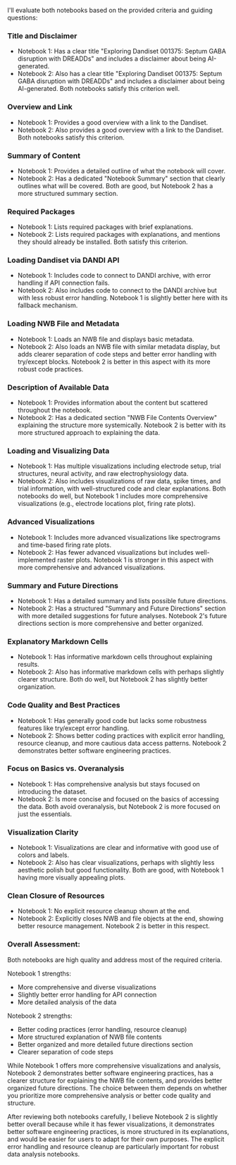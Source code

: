I'll evaluate both notebooks based on the provided criteria and guiding questions:

### Title and Disclaimer
- Notebook 1: Has a clear title "Exploring Dandiset 001375: Septum GABA disruption with DREADDs" and includes a disclaimer about being AI-generated.
- Notebook 2: Also has a clear title "Exploring Dandiset 001375: Septum GABA disruption with DREADDs" and includes a disclaimer about being AI-generated.
Both notebooks satisfy this criterion well.

### Overview and Link
- Notebook 1: Provides a good overview with a link to the Dandiset.
- Notebook 2: Also provides a good overview with a link to the Dandiset.
Both notebooks satisfy this criterion.

### Summary of Content
- Notebook 1: Provides a detailed outline of what the notebook will cover.
- Notebook 2: Has a dedicated "Notebook Summary" section that clearly outlines what will be covered.
Both are good, but Notebook 2 has a more structured summary section.

### Required Packages
- Notebook 1: Lists required packages with brief explanations.
- Notebook 2: Lists required packages with explanations, and mentions they should already be installed.
Both satisfy this criterion.

### Loading Dandiset via DANDI API
- Notebook 1: Includes code to connect to DANDI archive, with error handling if API connection fails.
- Notebook 2: Also includes code to connect to the DANDI archive but with less robust error handling.
Notebook 1 is slightly better here with its fallback mechanism.

### Loading NWB File and Metadata
- Notebook 1: Loads an NWB file and displays basic metadata.
- Notebook 2: Also loads an NWB file with similar metadata display, but adds clearer separation of code steps and better error handling with try/except blocks.
Notebook 2 is better in this aspect with its more robust code practices.

### Description of Available Data
- Notebook 1: Provides information about the content but scattered throughout the notebook.
- Notebook 2: Has a dedicated section "NWB File Contents Overview" explaining the structure more systemically.
Notebook 2 is better with its more structured approach to explaining the data.

### Loading and Visualizing Data
- Notebook 1: Has multiple visualizations including electrode setup, trial structures, neural activity, and raw electrophysiology data.
- Notebook 2: Also includes visualizations of raw data, spike times, and trial information, with well-structured code and clear explanations.
Both notebooks do well, but Notebook 1 includes more comprehensive visualizations (e.g., electrode locations plot, firing rate plots).

### Advanced Visualizations
- Notebook 1: Includes more advanced visualizations like spectrograms and time-based firing rate plots.
- Notebook 2: Has fewer advanced visualizations but includes well-implemented raster plots.
Notebook 1 is stronger in this aspect with more comprehensive and advanced visualizations.

### Summary and Future Directions
- Notebook 1: Has a detailed summary and lists possible future directions.
- Notebook 2: Has a structured "Summary and Future Directions" section with more detailed suggestions for future analyses.
Notebook 2's future directions section is more comprehensive and better organized.

### Explanatory Markdown Cells
- Notebook 1: Has informative markdown cells throughout explaining results.
- Notebook 2: Also has informative markdown cells with perhaps slightly clearer structure.
Both do well, but Notebook 2 has slightly better organization.

### Code Quality and Best Practices
- Notebook 1: Has generally good code but lacks some robustness features like try/except error handling.
- Notebook 2: Shows better coding practices with explicit error handling, resource cleanup, and more cautious data access patterns.
Notebook 2 demonstrates better software engineering practices.

### Focus on Basics vs. Overanalysis
- Notebook 1: Has comprehensive analysis but stays focused on introducing the dataset.
- Notebook 2: Is more concise and focused on the basics of accessing the data.
Both avoid overanalysis, but Notebook 2 is more focused on just the essentials.

### Visualization Clarity
- Notebook 1: Visualizations are clear and informative with good use of colors and labels.
- Notebook 2: Also has clear visualizations, perhaps with slightly less aesthetic polish but good functionality.
Both are good, with Notebook 1 having more visually appealing plots.

### Clean Closure of Resources
- Notebook 1: No explicit resource cleanup shown at the end.
- Notebook 2: Explicitly closes NWB and file objects at the end, showing better resource management.
Notebook 2 is better in this respect.

### Overall Assessment:
Both notebooks are high quality and address most of the required criteria. 

Notebook 1 strengths:
- More comprehensive and diverse visualizations
- Slightly better error handling for API connection
- More detailed analysis of the data

Notebook 2 strengths:
- Better coding practices (error handling, resource cleanup)
- More structured explanation of NWB file contents
- Better organized and more detailed future directions section
- Clearer separation of code steps

While Notebook 1 offers more comprehensive visualizations and analysis, Notebook 2 demonstrates better software engineering practices, has a clearer structure for explaining the NWB file contents, and provides better organized future directions. The choice between them depends on whether you prioritize more comprehensive analysis or better code quality and structure.

After reviewing both notebooks carefully, I believe Notebook 2 is slightly better overall because while it has fewer visualizations, it demonstrates better software engineering practices, is more structured in its explanations, and would be easier for users to adapt for their own purposes. The explicit error handling and resource cleanup are particularly important for robust data analysis notebooks.